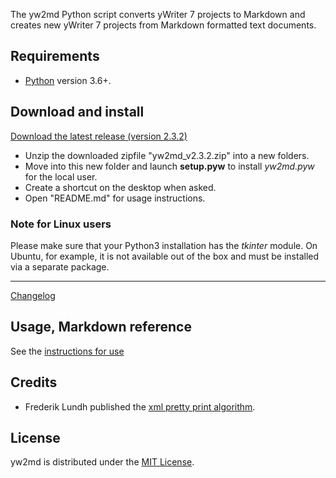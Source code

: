 The yw2md Python script converts yWriter 7 projects to Markdown 
and creates new yWriter 7 projects from Markdown formatted text documents.

## Requirements

- [Python](https://www.python.org/) version 3.6+.

## Download and install

[Download the latest release (version 2.3.2)](https://raw.githubusercontent.com/peter88213/yw2md/main/dist/yw2md_v2.3.2.zip)

- Unzip the downloaded zipfile "yw2md_v2.3.2.zip" into a new folders.
- Move into this new folder and launch **setup.pyw** to install *yw2md.pyw* for the local user.
- Create a shortcut on the desktop when asked.
- Open "README.md" for usage instructions.


### Note for Linux users

Please make sure that your Python3 installation has the *tkinter* module. On Ubuntu, for example, it is not available out of the box and must be installed via a separate package. 

------------------------------------------------------------------

[Changelog](changelog)

## Usage, Markdown reference

See the [instructions for use](usage)

## Credits

- Frederik Lundh published the [xml pretty print algorithm](http://effbot.org/zone/element-lib.htm#prettyprint).

## License

yw2md is distributed under the [MIT
License](http://www.opensource.org/licenses/mit-license.php).
